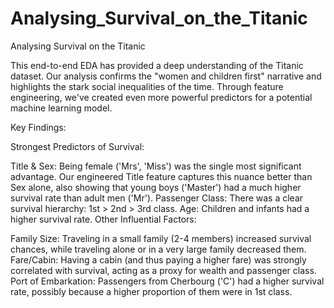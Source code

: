 # Analysing_Survival_on_the_Titanic
Analysing Survival on the Titanic

This end-to-end EDA has provided a deep understanding of the Titanic dataset. Our analysis confirms the "women and children first" narrative and highlights the stark social inequalities of the time. Through feature engineering, we've created even more powerful predictors for a potential machine learning model.

Key Findings:

Strongest Predictors of Survival:

Title & Sex: Being female ('Mrs', 'Miss') was the single most significant advantage. Our engineered Title feature captures this nuance better than Sex alone, also showing that young boys ('Master') had a much higher survival rate than adult men ('Mr').
Passenger Class: There was a clear survival hierarchy: 1st > 2nd > 3rd class.
Age: Children and infants had a higher survival rate.
Other Influential Factors:

Family Size: Traveling in a small family (2-4 members) increased survival chances, while traveling alone or in a very large family decreased them.
Fare/Cabin: Having a cabin (and thus paying a higher fare) was strongly correlated with survival, acting as a proxy for wealth and passenger class.
Port of Embarkation: Passengers from Cherbourg ('C') had a higher survival rate, possibly because a higher proportion of them were in 1st class.
